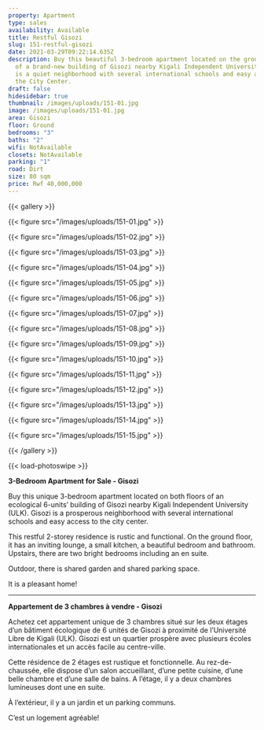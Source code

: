 ```yaml
---
property: Apartment
type: sales
availability: Available
title: Restful Gisozi
slug: 151-restful-gisozi
date: 2021-03-29T09:22:14.635Z
description: Buy this beautiful 3-bedroom apartment located on the ground floor
  of a brand-new building of Gisozi nearby Kigali Independent University. Gisozi
  is a quiet neighborhood with several international schools and easy access to
  the City Center.
draft: false
hidesidebar: true
thumbnail: /images/uploads/151-01.jpg
image: /images/uploads/151-01.jpg
area: Gisozi
floor: Ground
bedrooms: "3"
baths: "2"
wifi: NotAvailable
closets: NotAvailable
parking: "1"
road: Dirt
size: 80 sqm
price: Rwf 40,000,000
---
```

{{< gallery >}}

{{< figure src="/images/uploads/151-01.jpg" >}}

{{< figure src="/images/uploads/151-02.jpg" >}}

{{< figure src="/images/uploads/151-03.jpg" >}}

{{< figure src="/images/uploads/151-04.jpg" >}}

{{< figure src="/images/uploads/151-05.jpg" >}}

{{< figure src="/images/uploads/151-06.jpg" >}}

{{< figure src="/images/uploads/151-07.jpg" >}}

{{< figure src="/images/uploads/151-08.jpg" >}}

{{< figure src="/images/uploads/151-09.jpg" >}}

{{< figure src="/images/uploads/151-10.jpg" >}}

{{< figure src="/images/uploads/151-11.jpg" >}}

{{< figure src="/images/uploads/151-12.jpg" >}}

{{< figure src="/images/uploads/151-13.jpg" >}}

{{< figure src="/images/uploads/151-14.jpg" >}}

{{< figure src="/images/uploads/151-15.jpg" >}}

{{< /gallery >}}

{{< load-photoswipe >}}

**3-Bedroom Apartment for Sale - Gisozi**

Buy this unique 3-bedroom apartment located on both floors of an ecological 6-units’ building of Gisozi nearby Kigali Independent University (ULK). Gisozi is a prosperous neighborhood with several international schools and easy access to the city center.

This restful 2-storey residence is rustic and functional. On the ground floor, it has an inviting lounge, a small kitchen, a beautiful bedroom and bathroom. Upstairs, there are two bright bedrooms including an en suite.

Outdoor, there is shared garden and shared parking space.

It is a pleasant home!

- - -

**Appartement de 3 chambres à vendre - Gisozi**

Achetez cet appartement unique de 3 chambres situé sur les deux étages d’un bâtiment écologique de 6 unités de Gisozi à proximité de l’Université Libre de Kigali (ULK). Gisozi est un quartier prospère avec plusieurs écoles internationales et un accès facile au centre-ville.

Cette résidence de 2 étages est rustique et fonctionnelle. Au rez-de-chaussée, elle dispose d’un salon accueillant, d’une petite cuisine, d’une belle chambre et d’une salle de bains. A l’étage, il y a deux chambres lumineuses dont une en suite.

À l’extérieur, il y a un jardin et un parking communs.

C’est un logement agréable!